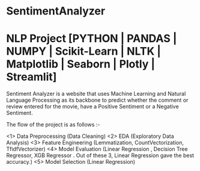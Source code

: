 # SentimentAnalyzer
# NLP Project [PYTHON | PANDAS | NUMPY | Scikit-Learn | NLTK | Matplotlib | Seaborn | Plotly | Streamlit]

Sentiment Analyzer is a website that uses Machine Learning and Natural Language Processing as its backbone to predict whether the comment or review entered for the movie, have a Positive Sentiment or a Negative Sentiment.

The flow of the project is as follows :- 

<1> Data Preprocessing (Data Cleaning) 
<2> EDA (Exploratory Data Analysis) 
<3> Feature Engineering (Lemmatization, CountVectorization, TfidfVectorizer)
<4> Model Evaluation (Linear Regression , Decision Tree Regressor, XGB Regressor . Out of these 3, Linear Regression gave the best accuracy.) <5> Model Selection (Linear Regression)
